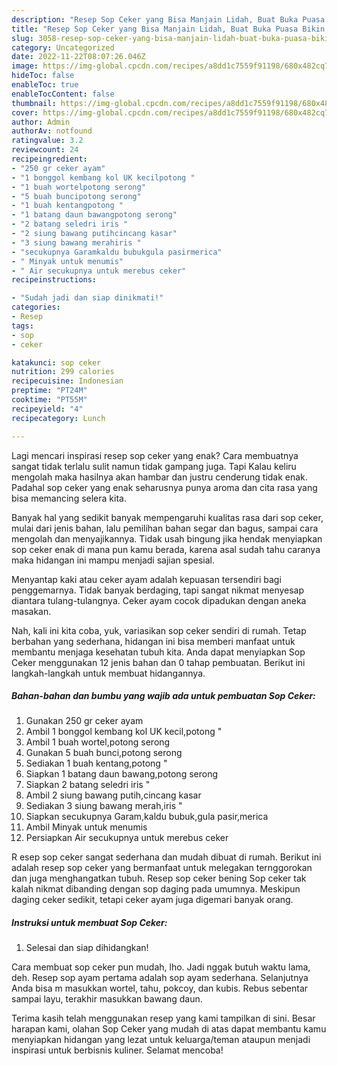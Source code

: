 ```yaml
---
description: "Resep Sop Ceker yang Bisa Manjain Lidah, Buat Buka Puasa Bikin Ngiler"
title: "Resep Sop Ceker yang Bisa Manjain Lidah, Buat Buka Puasa Bikin Ngiler"
slug: 3058-resep-sop-ceker-yang-bisa-manjain-lidah-buat-buka-puasa-bikin-ngiler
category: Uncategorized
date: 2022-11-22T08:07:26.046Z
image: https://img-global.cpcdn.com/recipes/a8dd1c7559f91198/680x482cq70/sop-ceker-foto-resep-utama.jpg
hideToc: false
enableToc: true
enableTocContent: false
thumbnail: https://img-global.cpcdn.com/recipes/a8dd1c7559f91198/680x482cq70/sop-ceker-foto-resep-utama.jpg
cover: https://img-global.cpcdn.com/recipes/a8dd1c7559f91198/680x482cq70/sop-ceker-foto-resep-utama.jpg
author: Admin
authorAv: notfound
ratingvalue: 3.2
reviewcount: 24
recipeingredient:
- "250 gr ceker ayam"
- "1 bonggol kembang kol UK kecilpotong "
- "1 buah wortelpotong serong"
- "5 buah buncipotong serong"
- "1 buah kentangpotong "
- "1 batang daun bawangpotong serong"
- "2 batang seledri iris "
- "2 siung bawang putihcincang kasar"
- "3 siung bawang merahiris "
- "secukupnya Garamkaldu bubukgula pasirmerica"
- " Minyak untuk menumis"
- " Air secukupnya untuk merebus ceker"
recipeinstructions:

- "Sudah jadi dan siap dinikmati!"
categories:
- Resep
tags:
- sop
- ceker

katakunci: sop ceker 
nutrition: 299 calories
recipecuisine: Indonesian
preptime: "PT24M"
cooktime: "PT55M"
recipeyield: "4"
recipecategory: Lunch

---
```



Lagi mencari inspirasi resep sop ceker yang enak? Cara membuatnya sangat tidak terlalu sulit namun tidak gampang juga. Tapi Kalau keliru mengolah maka hasilnya akan hambar dan justru cenderung tidak enak. Padahal sop ceker yang enak seharusnya punya aroma dan cita rasa yang bisa memancing selera kita.


Banyak hal yang sedikit banyak mempengaruhi kualitas rasa dari sop ceker, mulai dari jenis bahan, lalu pemilihan bahan segar dan bagus, sampai cara mengolah dan menyajikannya. Tidak usah bingung jika hendak menyiapkan sop ceker enak di mana pun kamu berada, karena asal sudah tahu caranya maka hidangan ini mampu menjadi sajian spesial.

Menyantap kaki atau ceker ayam adalah kepuasan tersendiri bagi penggemarnya. Tidak banyak berdaging, tapi sangat nikmat menyesap diantara tulang-tulangnya. Ceker ayam cocok dipadukan dengan aneka masakan.


Nah, kali ini kita coba, yuk, variasikan sop ceker sendiri di rumah. Tetap berbahan yang sederhana, hidangan ini bisa memberi manfaat untuk membantu menjaga kesehatan tubuh kita. Anda dapat menyiapkan Sop Ceker menggunakan 12 jenis bahan dan 0 tahap pembuatan. Berikut ini langkah-langkah untuk membuat hidangannya.

<!--inarticleads1-->

##### Bahan-bahan dan bumbu yang wajib ada untuk pembuatan Sop Ceker:

1. Gunakan 250 gr ceker ayam
1. Ambil 1 bonggol kembang kol UK kecil,potong &#34;
1. Ambil 1 buah wortel,potong serong
1. Gunakan 5 buah bunci,potong serong
1. Sediakan 1 buah kentang,potong &#34;
1. Siapkan 1 batang daun bawang,potong serong
1. Siapkan 2 batang seledri iris &#34;
1. Ambil 2 siung bawang putih,cincang kasar
1. Sediakan 3 siung bawang merah,iris &#34;
1. Siapkan secukupnya Garam,kaldu bubuk,gula pasir,merica
1. Ambil  Minyak untuk menumis
1. Persiapkan  Air secukupnya untuk merebus ceker


R esep sop ceker sangat sederhana dan mudah dibuat di rumah. Berikut ini adalah resep sop ceker yang bermanfaat untuk melegakan ternggorokan dan juga menghangatkan tubuh. Resep sop ceker bening Sop ceker tak kalah nikmat dibanding dengan sop daging pada umumnya. Meskipun daging ceker sedikit, tetapi ceker ayam juga digemari banyak orang. 

<!--inarticleads2-->

##### Instruksi untuk membuat Sop Ceker:


1. Selesai dan siap dihidangkan!

Cara membuat sop ceker pun mudah, lho. Jadi nggak butuh waktu lama, deh. Resep sop ayam pertama adalah sop ayam sederhana. Selanjutnya Anda bisa m masukkan wortel, tahu, pokcoy, dan kubis. Rebus sebentar sampai layu, terakhir masukkan bawang daun. 

Terima kasih telah menggunakan resep yang kami tampilkan di sini. Besar harapan kami, olahan Sop Ceker yang mudah di atas dapat membantu kamu menyiapkan hidangan yang lezat untuk keluarga/teman ataupun menjadi inspirasi untuk berbisnis kuliner. Selamat mencoba!
